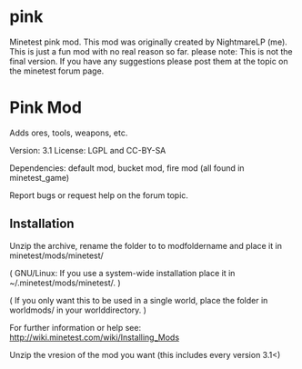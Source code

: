 # pink
Minetest pink mod.
This mod was originally created by NightmareLP (me). This is just a fun mod with no real reason so far.
please note: This is not the final version. If you have any suggestions please post them at the topic on the minetest forum page.

Pink Mod
====================

Adds ores, tools, weapons, etc.

Version: 3.1
License: LGPL and CC-BY-SA

Dependencies: default mod, bucket mod, fire mod (all found in minetest_game)

Report bugs or request help on the forum topic.

Installation
------------

Unzip the archive, rename the folder to to modfoldername and
place it in minetest/mods/minetest/

(  GNU/Linux: If you use a system-wide installation place
	it in ~/.minetest/mods/minetest/.  )

(  If you only want this to be used in a single world, place
	the folder in worldmods/ in your worlddirectory.  )

For further information or help see:
http://wiki.minetest.com/wiki/Installing_Mods

Unzip the vresion of the mod you want (this includes every version 3.1<)
